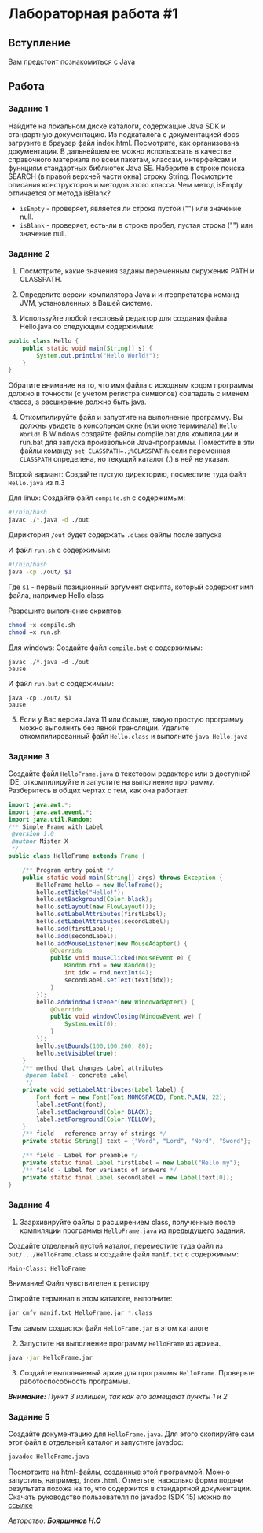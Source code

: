 # Лабораторная работа #1

## Вступление

Вам предстоит познакомиться с Java

## Работа

### Задание 1

Найдите на локальном диске каталоги, содержащие Java SDK и
стандартную документацию. Из подкаталога с документацией docs загрузите в
браузер файл index.html. Посмотрите, как организована документация. В
дальнейшем ее можно использовать в качестве справочного материала по всем
пакетам, классам, интерфейсам и функциям стандартных библиотек Java SE.
Наберите в строке поиска SEARCH (в правой верхней части окна) строку String.
Посмотрите описания конструкторов и методов этого класса. Чем метод isEmpty
отличается от метода isBlank? 

* `isEmpty` - проверяет, является ли строка пустой ("") или значение null.
* `isBlank` - проверяет, есть-ли в строке пробел, пустая строка ("") или значение null.

### Задание 2

1) Посмотрите, какие значения заданы переменным окружения PATH и
СLASSPATH.
2) Определите версии компилятора Java и интерпретатора команд JVM,
установленных в Вашей системе.

3) Используйте любой текстовый редактор для создания файла Hello.java со
следующим содержимым:
```Java
public class Hello {
    public static void main(String[] s) {
        System.out.println("Hello World!");
    }
}
```
Обратите внимание на то, что имя файла с исходным кодом программы должно
в точности (с учетом регистра символов) совпадать с именем класса, а
расширение должно быть java.

4) Откомпилируйте файл и запустите на выполнение программу. Вы должны
увидеть в консольном окне (или окне терминала)
`Hello World!`
В Windows создайте файлы compile.bat для компиляции и run.bat для запуска
произвольной Java-программы. Поместите в эти файлы команду `set
CLASSPATH=.;%CLASSPATH%` если переменная `CLASSPATH` определена, но
текущий каталог (.) в ней не указан.

Второй вариант:
Создайте пустую директорию, посместите туда файл `Hello.java` из п.3

Для linux:
Создайте файл `compile.sh` с содержимым:
```bash
#!/bin/bash
javac ./*.java -d ./out
```
Дириктория `/out` будет содержать `.class` файлы после запуска

И файл `run.sh` с содержимым:
```bash
#!/bin/bash
java -cp ./out/ $1
```
Где `$1` - первый позиционный аргумент скрипта,
который содержит имя файла, например Hello.class

Разрешите выполнение скриптов:
```bash
chmod +x compile.sh
chmod +x run.sh
```

Для windows:
Создайте файл `compile.bat` с содержимым:
```
javac ./*.java -d ./out
pause
```
И файл `run.bat` с содержимым:
```
java -cp ./out/ $1
pause
```

5) Если у Вас версия Java 11 или больше, такую простую программу можно
выполнить без явной трансляции. Удалите откомпилированный файл `Hello.class`
и выполните
`java Hello.java`

### Задание 3

Создайте файл `HelloFrame.java` в текстовом редакторе или в
доступной IDE, откомпилируйте и запустите на выполнение программу.
Разберитесь в общих чертах с тем, как она работает.

```Java
import java.awt.*;
import java.awt.event.*;
import java.util.Random;
/** Simple Frame with Label
 @version 1.0
 @author Mister X
 */
public class HelloFrame extends Frame {

    /** Program entry point */
    public static void main(String[] args) throws Exception {
        HelloFrame hello = new HelloFrame();
        hello.setTitle("Hello!");
        hello.setBackground(Color.black);
        hello.setLayout(new FlowLayout());
        hello.setLabelAttributes(firstLabel);
        hello.setLabelAttributes(secondLabel);
        hello.add(firstLabel);
        hello.add(secondLabel);
        hello.addMouseListener(new MouseAdapter() {
            @Override
            public void mouseClicked(MouseEvent e) {
                Random rnd = new Random();
                int idx = rnd.nextInt(4);
                secondLabel.setText(text[idx]);
            }
        });
        hello.addWindowListener(new WindowAdapter() {
            @Override
            public void windowClosing(WindowEvent we) {
                System.exit(0);
            }
        });
        hello.setBounds(100,100,260, 80);
        hello.setVisible(true);
    }
    /** method that changes Label attributes
     @param label - concrete Label
     */
    private void setLabelAttributes(Label label) {
        Font font = new Font(Font.MONOSPACED, Font.PLAIN, 22);
        label.setFont(font);
        label.setBackground(Color.BLACK);
        label.setForeground(Color.YELLOW);
    }
    /** field - reference array of strings */
    private static String[] text = {"Word", "Lord", "Nord", "Sword"};

    /** field - Label for preamble */
    private static final Label firstLabel = new Label("Hello my");
    /** field - Label for variants of answers */
    private static final Label secondLabel = new Label(text[0]);
}
```

### Задание 4

1) Заархивируйте файлы с расширением class, полученные после
компиляции программы `HelloFrame.java` из предыдущего задания.

Создайте отдельный пустой каталог, переместите туда файл из
`out/.../HelloFrame.class` и создайте файл `manif.txt`
с содержимым:

```
Main-Class: HelloFrame
```
Внимание! Файл чувствителен к регистру

Откройте терминал в этом каталоге, выполните:
```bash
jar cmfv manif.txt HelloFrame.jar *.class
```
Тем самым создастся файл `HelloFrame.jar` в этом каталоге

2) Запустите на выполнение программу `HelloFrame` из архива.

```bash
java -jar HelloFrame.jar
```
3) Создайте выполняемый архив для программы `HelloFrame`. Проверьте
работоспособность программы.

***Внимание:** Пункт 3 излишен, так как его замещают пункты 1 и 2*

### Задание 5

Создайте документацию для `HelloFrame.java`. Для этого скопируйте
сам этот файл в отдельный каталог и запустите javadoc:
```bash
javadoc HelloFrame.java
```

Посмотрите на html-файлы, созданные этой программой. Можно запустить,
например, `index.html`. Отметьте, насколько форма подачи результата похожа на
то, что содержится в стандартной документации.
Скачать руководство пользователя по javadoc (SDK 15) можно по [ссылке](https://docs.oracle.com/en/java/javase/15/javadoc/javadoc-guide.pdf)

*Авторство: **Бояршинов Н.О***
